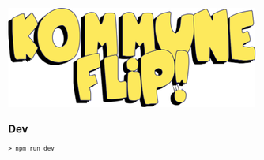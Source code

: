 <img src="public/logo.svg" title="fiks-frontend" alt="Fiks Frontend" width="500">


## Dev
`> npm run dev`
